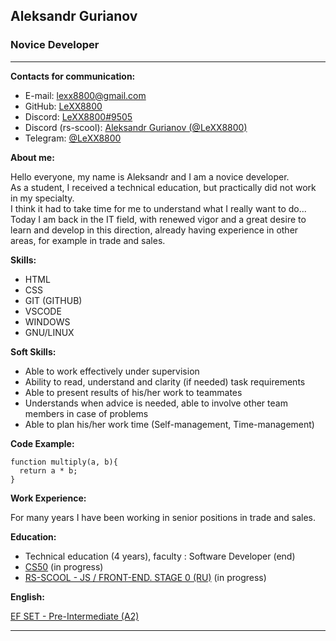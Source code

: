 ## Aleksandr Gurianov
### Novice Developer

---

**Contacts for communication:**
* E-mail: [lexx8800@gmail.com](mailto:lexx8800@gmail.com)
* GitHub: [LeXX8800](https://github.com/LeXX8800)
* Discord: [LeXX8800#9505](https://discordapp.com/users/LeXX8800#9505)
* Discord (rs-scool): [Aleksandr Gurianov (@LeXX8800)](https://discordapp.com/users/LeXX8800#9505)
* Telegram: [@LeXX8800](https://t.me/LeXX8800)  

**About me:**

Hello everyone, my name is Aleksandr and I am a novice developer.  
As a student, I received a technical education, but practically did not work in my specialty.  
I think it had to take time for me to understand what I really want to do...  
Today I am back in the IT field, with renewed vigor and a great desire to learn and develop in this direction, already having experience in other areas, for example in trade and sales.

**Skills:**

* HTML
* CSS
* GIT (GITHUB)
* VSCODE
* WINDOWS
* GNU/LINUX

**Soft Skills:**

* Able to work effectively under supervision
* Ability to read, understand and clarity (if needed) task requirements
* Able to present results of his/her work to teammates
* Understands when advice is needed, able to involve other team members in case of problems
* Able to plan his/her work time (Self-management, Time-management)

**Code Example:**

```
function multiply(a, b){
  return a * b;
}
```

**Work Experience:**

For many years I have been working in senior positions in trade and sales.

**Education:**

* Technical education (4 years), faculty : Software Developer (end)
* [CS50](https://cs50.harvard.edu/college/2023/spring/) (in progress)
* [RS-SCOOL - JS / FRONT-END. STAGE 0 (RU)](https://rs.school/js-stage0/) (in progress)

**English:**

[EF SET - Pre-Intermediate (A2)](https://www.efset.org/)

---
